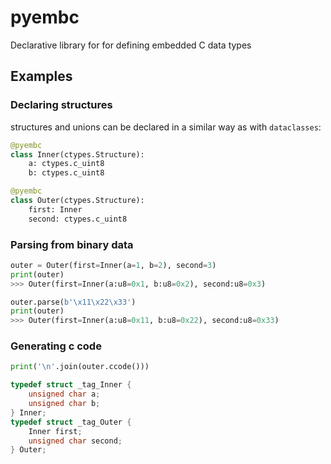 # pyembc

Declarative library for for defining embedded C data types

## Examples

### Declaring structures

structures and unions can be declared in a similar way as with `dataclasses`:

```python
@pyembc
class Inner(ctypes.Structure):
    a: ctypes.c_uint8
    b: ctypes.c_uint8

@pyembc
class Outer(ctypes.Structure):
    first: Inner
    second: ctypes.c_uint8
```

### Parsing from binary data

```python
outer = Outer(first=Inner(a=1, b=2), second=3)
print(outer)
>>> Outer(first=Inner(a:u8=0x1, b:u8=0x2), second:u8=0x3)

outer.parse(b'\x11\x22\x33')
print(outer)
>>> Outer(first=Inner(a:u8=0x11, b:u8=0x22), second:u8=0x33)
```

### Generating c code

```python
print('\n'.join(outer.ccode()))
```

```c
typedef struct _tag_Inner {
    unsigned char a;
    unsigned char b;
} Inner;
typedef struct _tag_Outer {
    Inner first;
    unsigned char second;
} Outer;
```
